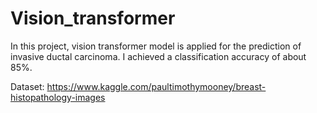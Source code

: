 # Vision_transformer

In this project, vision transformer model is applied for the prediction of invasive ductal carcinoma. I achieved a classification accuracy of about 85%.

Dataset: https://www.kaggle.com/paultimothymooney/breast-histopathology-images
